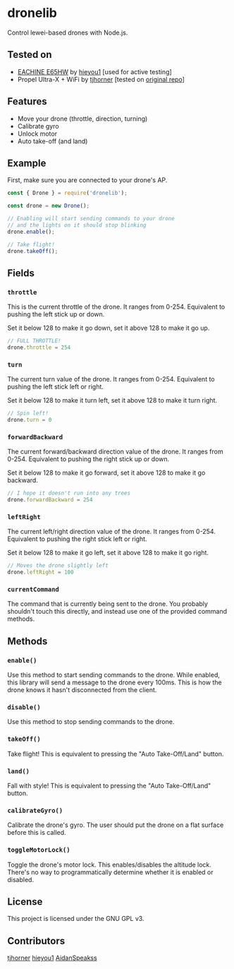 # dronelib

Control lewei-based drones with Node.js.

## Tested on
- [EACHINE E65HW](https://www.amazon.com/gp/product/B08CXLVZK2) by [hieyou1](https://github.com/hieyou1) [used for active testing]
- Propel Ultra-X + WiFi by [tjhorner](https://github.com/tjhorner) [tested on [original repo](https://github.com/tjhorner/dronelib)]

## Features

- Move your drone (throttle, direction, turning)
- Calibrate gyro
- Unlock motor
- Auto take-off (and land)

## Example

First, make sure you are connected to your drone's AP.

```javascript
const { Drone } = require('dronelib');

const drone = new Drone();

// Enabling will start sending commands to your drone
// and the lights on it should stop blinking
drone.enable();

// Take flight!
drone.takeOff();
```

## Fields

### `throttle`

This is the current throttle of the drone. It ranges from 0-254. Equivalent to pushing the left stick up or down.

Set it below 128 to make it go down, set it above 128 to make it go up.

```javascript
// FULL THROTTLE!
drone.throttle = 254
```

### `turn`

The current turn value of the drone. It ranges from 0-254. Equivalent to pushing the left stick left or right.

Set it below 128 to make it turn left, set it above 128 to make it turn right.

```javascript
// Spin left!
drone.turn = 0
```

### `forwardBackward`

The current forward/backward direction value of the drone. It ranges from 0-254. Equivalent to pushing the right stick up or down.

Set it below 128 to make it go forward, set it above 128 to make it go backward.

```javascript
// I hope it doesn't run into any trees
drone.forwardBackward = 254
```

### `leftRight`

The current left/right direction value of the drone. It ranges from 0-254. Equivalent to pushing the right stick left or right.

Set it below 128 to make it go left, set it above 128 to make it go right.

```javascript
// Moves the drone slightly left
drone.leftRight = 100
```

### `currentCommand`

The command that is currently being sent to the drone. You probably shouldn't touch this directly, and instead use one of the provided command methods.

## Methods

### `enable()`

Use this method to start sending commands to the drone. While enabled, this library will send a message to the drone every 100ms. This is how the drone knows it hasn't disconnected from the client.

### `disable()`

Use this method to stop sending commands to the drone.

### `takeOff()`

Take flight! This is equivalent to pressing the "Auto Take-Off/Land" button.

### `land()`

Fall with style! This is equivalent to pressing the "Auto Take-Off/Land" button.

### `calibrateGyro()`

Calibrate the drone's gyro. The user should put the drone on a flat surface before this is called.

### `toggleMotorLock()`

Toggle the drone's motor lock. This enables/disables the altitude lock. There's no way to programmatically determine whether it is enabled or disabled.

## License

This project is licensed under the GNU GPL v3.

## Contributors
[tjhorner](https://github.com/tjhorner)
[hieyou1](https://github.com/hieyou1)
[AidanSpeakss](https://github.com/AidanSpeakss)
